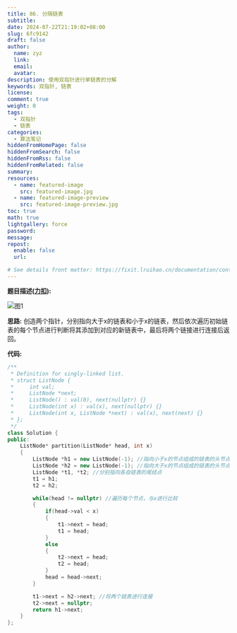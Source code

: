 ```yaml
---
title: 86. 分隔链表
subtitle:
date: 2024-07-22T21:19:02+08:00
slug: 6fc9142
draft: false
author:
  name: zyz
  link:
  email:
  avatar:
description: 使用双指针进行单链表的分解
keywords: 双指针, 链表
license:
comment: true
weight: 0
tags:
  - 双指针
  - 链表
categories:
  - 算法笔记
hiddenFromHomePage: false
hiddenFromSearch: false
hiddenFromRss: false
hiddenFromRelated: false
summary:
resources:
  - name: featured-image
    src: featured-image.jpg
  - name: featured-image-preview
    src: featured-image-preview.jpg
toc: true
math: true
lightgallery: force
password:
message:
repost:
  enable: false
  url:

# See details front matter: https://fixit.lruihao.cn/documentation/content-management/introduction/#front-matter
---
```

**题目描述([力扣](https://leetcode.cn/problems/partition-list/)):**  

![图1](/PostsImgs/algorithm_note_1_imgs/picture1.png)

**思路:** 创造两个指针，分别指向大于x的链表和小于x的链表，然后依次遍历初始链表的每个节点进行判断将其添加到对应的新链表中，最后将两个链接进行连接后返回。

**代码:**

```c++
/**
 * Definition for singly-linked list.
 * struct ListNode {
 *     int val;
 *     ListNode *next;
 *     ListNode() : val(0), next(nullptr) {}
 *     ListNode(int x) : val(x), next(nullptr) {}
 *     ListNode(int x, ListNode *next) : val(x), next(next) {}
 * };
 */
class Solution {
public:
    ListNode* partition(ListNode* head, int x)
    {
        ListNode *h1 = new ListNode(-1); //指向小于x的节点组成的链表的头节点
        ListNode *h2 = new ListNode(-1); //指向大于x的节点组成的链表的头节点
        ListNode *t1, *t2; //分别指向各自链表的尾结点
        t1 = h1;
        t2 = h2;

        while(head != nullptr) //遍历每个节点，与x进行比较
        {
            if(head->val < x)
            {
                t1->next = head;
                t1 = head;
            }
            else
            {
                t2->next = head;
                t2 = head;
            }
            head = head->next;
        }

        t1->next = h2->next; //将两个链表进行连接
        t2->next = nullptr;
        return h1->next;
    }
};
```
